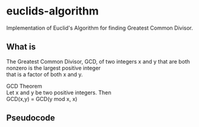 # euclids-algorithm
Implementation of Euclid's Algorithm for finding Greatest Common Divisor.

## What is
The Greatest Common Divisor, GCD, of two integers x and y that are both nonzero is the largest positive integer  
that is a factor of both x and y.  

GCD Theorem  
Let x and y be two positive integers.  Then  
GCD(x,y) = GCD(y mod x, x)  

## Pseudocode
